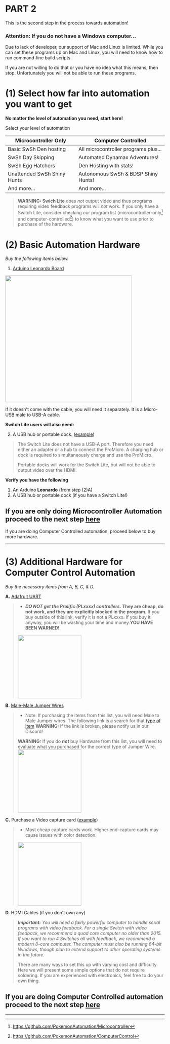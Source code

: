 # **PART 2**

This is the second step in the process towards automation!

### **Attention: If you do not have a Windows computer...**

Due to lack of developer, our support of Mac and Linux is limited.
While you can set these programs up on Mac and Linux, you will need to know how to run command-line build scripts.

If you are not willing to do that or you have no idea what this means, then stop. Unfortunately you will not be able to run these programs.

# (1) Select how far into automation you want to get

**No matter the level of automation you need, start here!**

Select your level of automation 

| Microcontroller Only | Computer Controlled |
| --- | --- |
| Basic SwSh Den hosting | All microcontroller programs plus... | 
| SwSh Day Skipping | Automated Dynamax Adventures! |
| SwSh Egg Hatchers | Den Hosting with stats!  |
| Unattended SwSh Shiny Hunts | Autonomous SwSh & BDSP Shiny Hunts! |
| And more... | And more... |

> **WARNING:** **Swich Lite** does *not* output video and thus programs requiring video feedback programs will *not* work.
If you only have a Switch Lite, consider checking our program list (microcontroller-only[^1] and computer-controlled[^2]) to know what you want to use prior to purchase of the hardware.

# (2) Basic Automation Hardware

_Buy the following items below._

1. [Arduino Leonardo Board](https://www.amazon.com/gp/product/B0786LJQ8K)

<img src="https://raw.githubusercontent.com/PokemonAutomation/Microcontroller/master/Wiki/Hardware/images/leonardo.jpg" height="400">

If it doesn't come with the cable, you will need it separately. It is a Micro-USB male to USB-A cable.

**Switch Lite users will also need:**

2. A USB hub or portable dock. ([example](https://www.amazon.com/gp/product/B07JK9DFKH))

> The Switch Lite does not have a USB-A port. Therefore you need either an adapter or a hub to connect the ProMicro. A charging hub or dock is required to simultaneously charge and use the ProMicro.
> 
> Portable docks will work for the Switch Lite, but will not be able to output video over the HDMI.

**Verify you have the following**

1. An Arduino **Leonardo** (from step (2)A)
2. A USB hub or portable dock (if you have a Switch Lite!)

## **If you are only doing Microcontroller Automation proceed to the next step [here](https://github.com/PokemonAutomation/Microcontroller/blob/master/Wiki/Software/Beginner-Windows-ArduinoLeonardo.md)**
If you are doing Computer Controlled automation, proceed below to buy more hardware.

---

# (3) Additional Hardware for Computer Control Automation

_Buy the necessary items from A, B, C, & D._

**A.** [Adafruit UART](https://www.adafruit.com/product/954)
>    * ***DO NOT get the Prolific (PLxxxx) controllers.* They are cheap, do not work, and they are explicitly blocked in the program.** If you buy outside of this link, verify it is not a PLxxxx. If you buy it anyway, you will be wasting your time and money.**YOU HAVE BEEN WARNED!**
> <img src="https://github.com/PokemonAutomation/ComputerControl/blob/master/Wiki/Hardware/images/uart-adafruit.jpg" height="200">

**B.** [Male-Male Jumper Wires](https://www.amazon.com/dp/B07S1NGQR1)
> * Note: If purchasing the items from this list, you will need Male to Male Jumper wires. The following link is a search for that [type of item](https://www.amazon.com/jumper-wires-male/s?k=jumper+wires+male+to+male)
> **WARNING:** If the link is broken, please notify us in our Discord!
> 
> **WARNING:** If you do ***not*** buy Hardware from this list, you will need to evaluate what you purchased for the correct type of Jumper Wire.
> <img src="https://github.com/PokemonAutomation/ComputerControl/blob/master/Wiki/Hardware/images/jumper-cables.jpg" height="200">

**C.** Purchase a Video capture card ([example](https://www.amazon.com/gp/product/B088HBRM7T))
> * Most cheap capture cards work. Higher end-capture cards may cause issues with color detection.
> <img src="https://github.com/PokemonAutomation/ComputerControl/blob/master/Wiki/Hardware/images/capture-card-nopt.jpg" height="200">

**D.** HDMI Cables (if you don't own any)
> ***Important:** You will need a fairly powerful computer to handle serial programs with video feedback. For a single Switch with video feedback, we recommend a quad core computer no older than 2015. If you want to run 4 Switches all with feedback, we recommend a modern 8-core computer. The computer must also be running 64-bit Windows, though plan to extend support to other operating systems in the future.*
> 
> There are many ways to set this up with varying cost and difficulty. Here we will present some simple options that do not require soldering. If you are experienced with electronics, feel free to do your own thing.

## **If you are doing Computer Controlled automation proceed to the next step [here](https://github.com/PokemonAutomation/Microcontroller/blob/master/Wiki/Software/Beginner-Windows-ArduinoLeonardo.md)**

---

[^1]: https://github.com/PokemonAutomation/Microcontroller
[^2]: https://github.com/PokemonAutomation/ComputerControl
